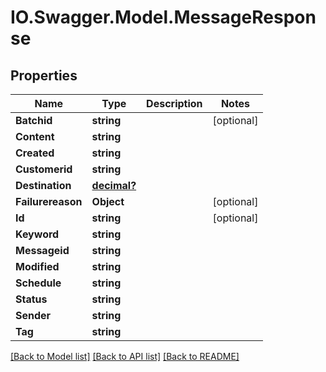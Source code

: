 # IO.Swagger.Model.MessageResponse
## Properties

Name | Type | Description | Notes
------------ | ------------- | ------------- | -------------
**Batchid** | **string** |  | [optional] 
**Content** | **string** |  | 
**Created** | **string** |  | 
**Customerid** | **string** |  | 
**Destination** | [**decimal?**](BigDecimal.md) |  | 
**Failurereason** | **Object** |  | [optional] 
**Id** | **string** |  | [optional] 
**Keyword** | **string** |  | 
**Messageid** | **string** |  | 
**Modified** | **string** |  | 
**Schedule** | **string** |  | 
**Status** | **string** |  | 
**Sender** | **string** |  | 
**Tag** | **string** |  | 

[[Back to Model list]](../README.md#documentation-for-models) [[Back to API list]](../README.md#documentation-for-api-endpoints) [[Back to README]](../README.md)

